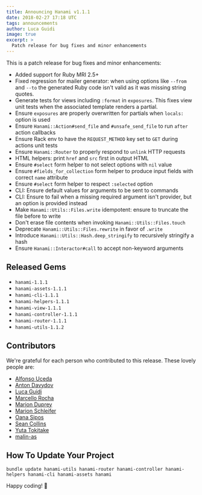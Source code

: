 ```yaml
---
title: Announcing Hanami v1.1.1
date: 2018-02-27 17:18 UTC
tags: announcements
author: Luca Guidi
image: true
excerpt: >
  Patch release for bug fixes and minor enhancements
---
```


This is a patch release for bug fixes and minor enhancements:

  * Added support for Ruby MRI 2.5+
  * Fixed regression for mailer generator: when using options like `--from` and `--to` the generated Ruby code isn't valid as it was missing string quotes.
  * Generate tests for views including `:format` in `exposures`. This fixes view unit tests when the associated template renders a partial.
  * Ensure `exposures` are properly overwritten for partials when `locals:` option is used
  * Ensure `Hanami::Action#send_file` and `#unsafe_send_file` to run `after` action callbacks
  * Ensure Rack env to have the `REQUEST_METHOD` key set to `GET` during actions unit tests
  * Ensure `Hanami::Router` to properly respond to `unlink` HTTP requests
  * HTML helpers: print `href` and `src` first in output HTML
  * Ensure `#select` form helper to not select options with `nil` value
  * Ensure `#fields_for_collection` form helper to produce input fields with correct `name` attribute
  * Ensure `#select` form helper to respect `:selected` option
  * CLI: Ensure default values for arguments to be sent to commands
  * CLI: Ensure to fail when a missing required argument isn't provider, but an option is provided instead
  * Make `Hanami::Utils::Files.write` idempotent: ensure to truncate the file before to write
  * Don't erase file contents when invoking `Hanami::Utils::Files.touch`
  * Deprecate `Hanami::Utils::Files.rewrite` in favor of `.write`
  * Introduce `Hanami::Utils::Hash.deep_stringify` to recursively stringify a hash
  * Ensure `Hanami::Interactor#call` to accept non-keyword arguments

## Released Gems

  * `hanami-1.1.1`
  * `hanami-assets-1.1.1`
  * `hanami-cli-1.1.1`
  * `hanami-helpers-1.1.1`
  * `hanami-view-1.1.1`
  * `hanami-controller-1.1.1`
  * `hanami-router-1.1.1`
  * `hanami-utils-1.1.2`

## Contributors

We're grateful for each person who contributed to this release. These lovely people are:

  * [Alfonso Uceda](https://github.com/AlfonsoUceda)
  * [Anton Davydov](https://github.com/davydovanton)
  * [Luca Guidi](https://github.com/jodosha)
  * [Marcello Rocha](https://github.com/mereghost)
  * [Marion Duprey](https://github.com/TiteiKo)
  * [Marion Schleifer](https://github.com/marionschleifer)
  * [Oana Sipos](https://github.com/oana-sipos)
  * [Sean Collins](https://github.com/cllns)
  * [Yuta Tokitake](https://github.com/tokichie)
  * [malin-as](https://github.com/malin-as)

## How To Update Your Project

`bundle update hanami-utils hanami-router hanami-controller hanami-helpers hanami-cli hanami-assets hanami`

Happy coding! 🌸

